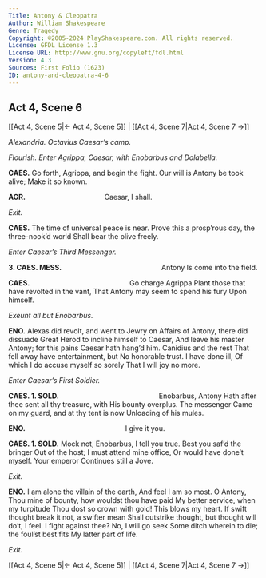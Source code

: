 ```yaml
---
Title: Antony & Cleopatra
Author: William Shakespeare
Genre: Tragedy
Copyright: ©2005-2024 PlayShakespeare.com. All rights reserved.
License: GFDL License 1.3
License URL: http://www.gnu.org/copyleft/fdl.html
Version: 4.3
Sources: First Folio (1623)
ID: antony-and-cleopatra-4-6
---
```


## Act 4, Scene 6
[[Act 4, Scene 5|← Act 4, Scene 5]] | [[Act 4, Scene 7|Act 4, Scene 7 →]]

*Alexandria. Octavius Caesar’s camp.*

*Flourish. Enter Agrippa, Caesar, with Enobarbus and Dolabella.*

**CAES.**
Go forth, Agrippa, and begin the fight.
Our will is Antony be took alive;
Make it so known.

**AGR.**
           Caesar, I shall.

*Exit.*

**CAES.**
The time of universal peace is near.
Prove this a prosp’rous day, the three-nook’d world
Shall bear the olive freely.

*Enter Caesar’s Third Messenger.*

**3. CAES. MESS.**
              Antony
Is come into the field.

**CAES.**
              Go charge Agrippa
Plant those that have revolted in the vant,
That Antony may seem to spend his fury
Upon himself.

*Exeunt all but Enobarbus.*

**ENO.**
Alexas did revolt, and went to Jewry on
Affairs of Antony, there did dissuade
Great Herod to incline himself to Caesar,
And leave his master Antony; for this pains
Caesar hath hang’d him. Canidius and the rest
That fell away have entertainment, but
No honorable trust. I have done ill,
Of which I do accuse myself so sorely
That I will joy no more.

*Enter Caesar’s First Soldier.*

**CAES. 1. SOLD.**
              Enobarbus, Antony
Hath after thee sent all thy treasure, with
His bounty overplus. The messenger
Came on my guard, and at thy tent is now
Unloading of his mules.

**ENO.**
              I give it you.

**CAES. 1. SOLD.**
Mock not, Enobarbus,
I tell you true. Best you saf’d the bringer
Out of the host; I must attend mine office,
Or would have done’t myself. Your emperor
Continues still a Jove.

*Exit.*

**ENO.**
I am alone the villain of the earth,
And feel I am so most. O Antony,
Thou mine of bounty, how wouldst thou have paid
My better service, when my turpitude
Thou dost so crown with gold! This blows my heart.
If swift thought break it not, a swifter mean
Shall outstrike thought, but thought will do’t, I feel.
I fight against thee? No, I will go seek
Some ditch wherein to die; the foul’st best fits
My latter part of life.

*Exit.*

[[Act 4, Scene 5|← Act 4, Scene 5]] | [[Act 4, Scene 7|Act 4, Scene 7 →]]